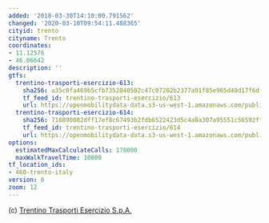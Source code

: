```yaml
---
added: '2018-03-30T14:10:00.791562'
changed: '2020-03-10T09:54:11.488365'
cityid: trento
cityname: Trento
coordinates:
- 11.12576
- 46.06642
description: ''
gtfs:
  trentino-trasporti-esercizio-613:
    sha256: a35c0fa469b5cfb7352040502c47c07202b2377a91f85e965d40d17f6df47994
    tf_feed_id: trentino-trasporti-esercizio/613
    url: https://openmobilitydata-data.s3-us-west-1.amazonaws.com/public/feeds/trentino-trasporti-esercizio/613/20200309/gtfs.zip
  trentino-trasporti-esercizio-614:
    sha256: 718890082dff17ef8c67493b2fdb6522423d5c4a8a307a95551c56592ff3a40c
    tf_feed_id: trentino-trasporti-esercizio/614
    url: https://openmobilitydata-data.s3-us-west-1.amazonaws.com/public/feeds/trentino-trasporti-esercizio/614/20200309/gtfs.zip
options:
  estimatedMaxCalculateCalls: 170000
  maxWalkTravelTime: 10800
tf_location_ids:
- 460-trento-italy
version: 6
zoom: 12
---
```


(c) [Trentino Trasporti Esercizio S.p.A.](http://www.ttesercizio.it/TTEOpenData/)
